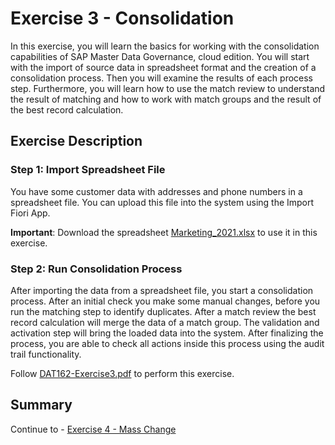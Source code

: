 # Exercise 3 - Consolidation

In this exercise, you will learn the basics for working with the consolidation capabilities of SAP Master Data Governance, cloud edition. You will start with the import of source data in spreadsheet format and the creation of a consolidation process. Then you will examine the results of each process step. Furthermore, you will learn how to use the match review to understand the result of matching and how to work with match groups and the result of the best record calculation.

## Exercise Description

### Step 1: Import Spreadsheet File

You have some customer data with addresses and phone numbers in a spreadsheet file. You can upload this file into the system using the Import Fiori App.

**Important**: Download the spreadsheet [Marketing_2021.xlsx](./Marketing_2021.xlsx) to use it in this exercise.

### Step 2: Run Consolidation Process

After importing the data from a spreadsheet file, you start a consolidation process. After an initial check you make some manual changes, before you run the matching step to identify duplicates. After a match review the best record calculation will merge the data of a match group. The validation and activation step will bring the loaded data into the system. After finalizing the process, you are able to check all actions inside this process using the audit trail functionality.

Follow [DAT162-Exercise3.pdf](./DAT162-Exercise3.pdf) to perform this exercise.

## Summary

Continue to - [Exercise 4 - Mass Change](../ex4/README.md)

